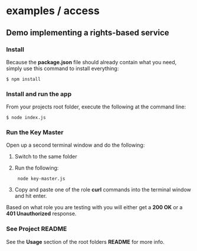 examples / access
===================

Demo implementing a rights-based service
-------------------------------------------------

### Install

Because the __package.json__ file should already contain what you need, simply use this command to install everything:

    $ npm install

### Install and run the app

From your projects root folder, execute the following at the command line:

    $ node index.js

### Run the Key Master

Open up a second terminal window and do the following:

1. Switch to the same folder
2. Run the following:

        node key-master.js

3. Copy and paste one of the role __curl__ commands into the terminal window and hit enter.

Based on what role you are testing with you will either get a __200 OK__ or a __401 Unauthorized__ response.

### See Project README

See the __Usage__ section of the root folders __README__ for more info.